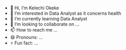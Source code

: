 - 👋 Hi, I’m Kelechi Okeke
- 👀 I’m interested in Data Analyst as it concerns health
- 🌱 I’m currently learning Data Analyst
- 💞️ I’m looking to collaborate on ...
- 📫 How to reach me ...
- 😄 Pronouns: ...
- ⚡ Fun fact: ...


